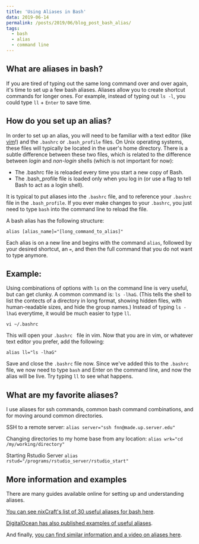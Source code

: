 ```yaml
---
title: 'Using Aliases in Bash'
data: 2019-06-14
permalink: /posts/2019/06/blog_post_bash_alias/
tags:
  - bash
  - alias
  - command line
---
```



What are aliases in bash?
-------------------------
If you are tired of typing out the same long command over and over again, it's time to set up a few bash aliases. Aliases allow you to create shortcut commands for longer ones. For example, instead of typing out `ls -l`, you could type `ll` + `Enter` to save time. 


How do you set up an alias?
---------------------------
In order to set up an alias, you will need to be familiar with a text editor (like [vim](/https://fnew.github.io/posts/2019/05/blog_post_getting_started_vim/)!) and the `.bashrc` or `.bash_profile` files. On Unix operating systems, these files will typically be located in the user's home directory. There is a subtle difference between these two files, which is related to the difference between *login* and *non-login* shells (which is not important for now):
  
  * The .bashrc file is reloaded every time you start a new copy of Bash.
  * The .bash_profile file is loaded only when you log in (or use a flag to tell Bash to act as a login shell).
    
It is typical to put aliases into the `.bashrc` file, and to reference your `.bashrc` file in the `.bash_profile`. If you ever make changes to your `.bashrc`, you just need to type `bash` into the command line to reload the file. 

A bash alias has the following structure:
  
`alias [alias_name]="[long_command_to_alias]"`
 
Each alias is on a new line and begins with the command `alias`, followed by your desired shortcut, an `=`, and then the full command that you do not want to type anymore. 

Example:
--------

Using combinations of options with `ls` on the command line is very useful, but can get clunky. A common command is: `ls -lhaG`. (This tells the shell to list the contects of a directory in long format, showing hidden files, with human-readable sizes, and hide the group names.) Instead of typing `ls -lhaG` everytime, it would be much easier to type `ll`.

`vi ~/.bashrc`

This will open your `.bashrc ` file in vim. Now that you are in vim, or whatever text editor you prefer, add the following:

`alias ll="ls -lhaG"`

Save and close the `.bashrc` file now. Since we've added this to the `.bashrc` file, we now need to type `bash` and Enter on the command line, and now the alias will be live. Try typing `ll` to see what happens. 


What are my favorite aliases?
-----------------------------

I use aliases for ssh commands, common bash command combinations, and for moving around common directories.

SSH to a remote server:
`alias server="ssh fnn@made.up.server.edu"` 

Changing directories to my home base from any location:
`alias wrk="cd /my/working/directory"` 

Starting Rstudio Server
`alias rstud="/programs/rstudio_server/rstudio_start"`


More information and examples
-----------------------------
There are many guides available online for setting up and understanding aliases. 

[You can see nixCraft's list of 30 useful aliases for bash here](https://www.cyberciti.biz/tips/bash-aliases-mac-centos-linux-unix.html). 

[DigitalOcean has also published examples of useful aliases](https://www.digitalocean.com/community/tutorials/an-introduction-to-useful-bash-aliases-and-functions). 

And finally, [you can find similar information and a video on aliases here](https://mijingo.com/blog/creating-bash-aliases).

